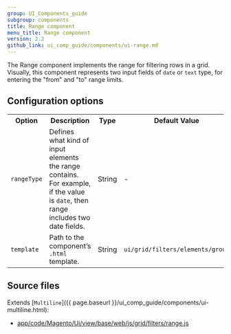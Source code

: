 ```yaml
---
group: UI_Components_guide
subgroup: components
title: Range component
menu_title: Range component
version: 2.2
github_link: ui_comp_guide/components/ui-range.md
---
```


The Range component implements the range for filtering rows in a grid. Visually, this component represents two input fields of `date` or `text` type, for entering the "from" and "to" range limits.

## Configuration options

<table>
  <tr>
    <th>Option</th>
    <th>Description</th>
    <th>Type</th>
    <th>Default Value</th>
  </tr>
  <tr>
    <td><code>rangeType</code></td>
    <td>Defines what kind of input elements the range contains. For example, if the value is <code>date</code>, then range includes two date fields.</td>
    <td>String</td>
    <td>-</td>
  </tr>
  <tr>
    <td><code>template</code></td>
    <td>Path to the component’s <code>.html</code> template.</td>
    <td>String</td>
    <td><code>ui/grid/filters/elements/group</code></td>
  </tr>
</table>

## Source files

Extends [`Multiline`]({{ page.baseurl }}/ui_comp_guide/components/ui-multiline.html):

- [app/code/Magento/Ui/view/base/web/js/grid/filters/range.js](https://github.com/magento/magento2ce/blob/2.2/app/code/Magento/Ui/view/base/web/js/grid/filters/range.js)